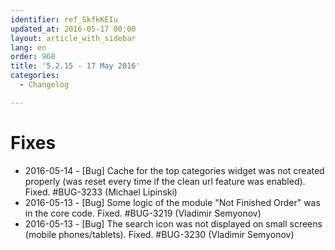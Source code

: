 ```yaml
---
identifier: ref_SkfkKEIu
updated_at: 2016-05-17 00:00
layout: article_with_sidebar
lang: en
order: 968
title: '5.2.15 - 17 May 2016'
categories:
  - Changelog

---
```



# Fixes

*   2016-05-14 - [Bug] Cache for the top categories widget was not created properly (was reset every time if the clean url feature was enabled). Fixed. #BUG-3233 (Michael Lipinski)
*   2016-05-13 - [Bug] Some logic of the module "Not Finished Order" was in the core code. Fixed. #BUG-3219 (Vladimir Semyonov)
*   2016-05-13 - [Bug] The search icon was not displayed on small screens (mobile phones/tablets). Fixed. #BUG-3230 (Vladimir Semyonov)